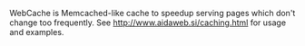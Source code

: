 WebCache is Memcached-like cache to speedup serving pages which don't change too frequently. See http://www.aidaweb.si/caching.html for usage and examples.

